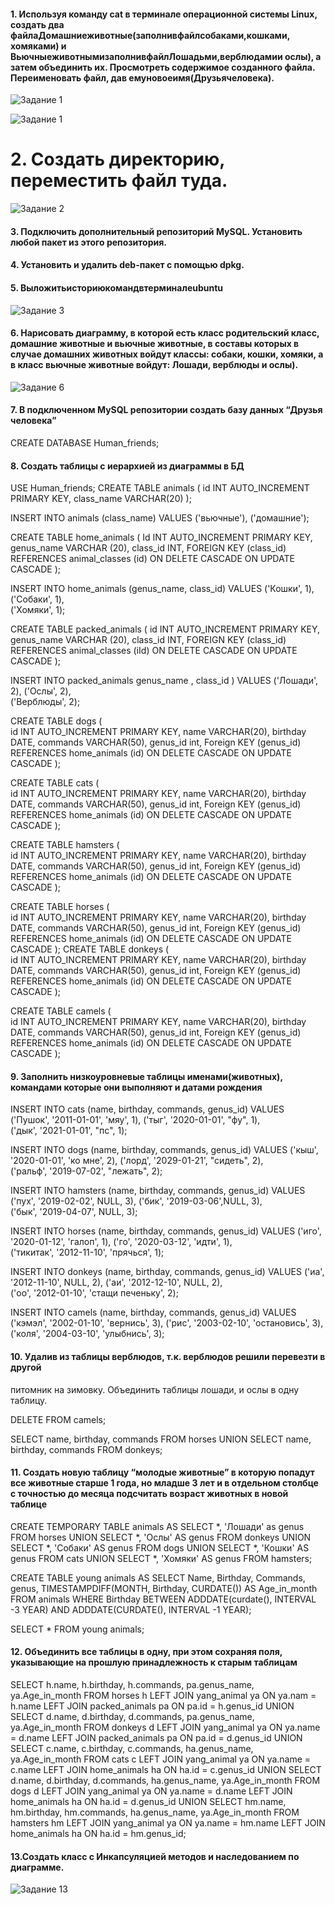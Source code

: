 #### 1. Используя команду cat в терминале операционной системы Linux, создать два файлаДомашниеживотные(заполнивфайлсобаками,кошками, хомяками) и ВьючныеживотнымизаполнивфайлЛошадьми,верблюдамии ослы), а затем объединить их. Просмотреть содержимое созданного файла. Переименовать файл, дав емуновоеимя(Друзьячеловека).

![Задание 1](https://github.com/VVV-Devastator/Attestation/blob/main/im.jpg)

![Задание 1](https://github.com/VVV-Devastator/Attestation/blob/main/im1.jpg)

# 2. Создать директорию, переместить файл туда.


![Задание 2](https://github.com/VVV-Devastator/Attestation/blob/main/im2.jpg)


#### 3. Подключить дополнительный репозиторий MySQL. Установить любой пакет из этого репозитория.
#### 4. Установить и удалить deb-пакет с помощью dpkg.
#### 5. Выложитьисториюкомандвтерминалеubuntu

![Задание 3](https://github.com/VVV-Devastator/Attestation/blob/main/im3.jpg)



#### 6. Нарисовать диаграмму, в которой есть класс родительский класс, домашние животные и вьючные животные, в составы которых в случае домашних животных войдут классы: собаки, кошки, хомяки, а в класс вьючные животные войдут: Лошади, верблюды и ослы).


![Задание 6](https://github.com/VVV-Devastator/Attestation/blob/main/im4.jpg)

#### 7. В подключенном MySQL репозитории создать базу данных “Друзья человека”

CREATE DATABASE Human_friends;


#### 8. Создать таблицы с иерархией из диаграммы в БД

USE Human_friends;
CREATE TABLE animals
(
	id INT AUTO_INCREMENT PRIMARY KEY, 
	class_name VARCHAR(20)
);

INSERT INTO animals (class_name)
VALUES ('вьючные'),
('домашние');  

CREATE TABLE home_animals
(
	  Id INT AUTO_INCREMENT PRIMARY KEY,
    genus_name VARCHAR (20),
    class_id INT,
    FOREIGN KEY (class_id) REFERENCES animal_classes (id) ON DELETE CASCADE ON UPDATE CASCADE
);

INSERT INTO home_animals (genus_name, class_id)
VALUES ('Кошки', 1),
('Собаки', 1),  
('Хомяки', 1); 



CREATE TABLE packed_animals
(   id INT AUTO_INCREMENT PRIMARY KEY,
    genus_name VARCHAR (20),
    class_id INT,
    FOREIGN KEY (class_id) REFERENCES animal_classes (iId) ON DELETE CASCADE ON UPDATE CASCADE
);

INSERT INTO packed_animals genus_name , class_id )
VALUES ('Лошади', 2),
('Ослы', 2),  
('Верблюды', 2); 

CREATE TABLE dogs 
(       
    id INT AUTO_INCREMENT PRIMARY KEY, 
    name VARCHAR(20), 
    birthday DATE,
    commands VARCHAR(50),
    genus_id int,
    Foreign KEY (genus_id) REFERENCES home_animals (id) ON DELETE CASCADE ON UPDATE CASCADE
);


CREATE TABLE cats 
(       
    id INT AUTO_INCREMENT PRIMARY KEY, 
    name VARCHAR(20), 
    birthday DATE,
    commands VARCHAR(50),
    genus_id int,
    Foreign KEY (genus_id) REFERENCES home_animals (id) ON DELETE CASCADE ON UPDATE CASCADE
);
    



CREATE TABLE hamsters 
(       
    id INT AUTO_INCREMENT PRIMARY KEY, 
    name VARCHAR(20), 
    birthday DATE,
    commands VARCHAR(50),
    genus_id int,
    Foreign KEY (genus_id) REFERENCES home_animals (id) ON DELETE CASCADE ON UPDATE CASCADE
);


CREATE TABLE horses 
(       
    id INT AUTO_INCREMENT PRIMARY KEY, 
    name VARCHAR(20), 
    birthday DATE,
    commands VARCHAR(50),
    genus_id int,
    Foreign KEY (genus_id) REFERENCES home_animals (id) ON DELETE CASCADE ON UPDATE CASCADE
);
CREATE TABLE donkeys 
(       
    id INT AUTO_INCREMENT PRIMARY KEY, 
    name VARCHAR(20), 
    birthday DATE,
    commands VARCHAR(50),
    genus_id int,
    Foreign KEY (genus_id) REFERENCES home_animals (id) ON DELETE CASCADE ON UPDATE CASCADE
);

CREATE TABLE camels 
(       
    id INT AUTO_INCREMENT PRIMARY KEY, 
    name VARCHAR(20), 
    birthday DATE,
    commands VARCHAR(50),
    genus_id int,
    Foreign KEY (genus_id) REFERENCES home_animals (id) ON DELETE CASCADE ON UPDATE CASCADE
);

#### 9. Заполнить низкоуровневые таблицы именами(животных), командами которые они выполняют и датами рождения






INSERT INTO cats (name, birthday, commands, genus_id)
VALUES ('Пушок', '2011-01-01', 'мяу', 1),
('тыг', '2020-01-01', "фу", 1),  
('дык', '2021-01-01', "пс", 1); 


INSERT INTO dogs (name, birthday, commands, genus_id)
VALUES ('кыш', '2020-01-01', 'ко мне', 2),
('лорд', '2029-01-21', "сидеть", 2),  
('ральф', '2019-07-02', "лежать", 2); 



INSERT INTO hamsters (name, birthday, commands, genus_id)
VALUES ('пух', '2019-02-02', NULL,  3),
('бик', '2019-03-06',NULL,  3),  
('бык', '2019-04-07', NULL, 3); 



INSERT INTO horses (name, birthday, commands, genus_id)
VALUES ('иго', '2020-01-12', 'галоп', 1),
('го', '2020-03-12', 'идти', 1),  
('тикитак', '2012-11-10', 'прячься', 1);


INSERT INTO donkeys (name, birthday, commands, genus_id)
VALUES ('иа', '2012-11-10', NULL, 2),
('аи', '2012-12-10', NULL, 2),  
('оо', '2012-01-10', 'стащи печеньку', 2);


INSERT INTO camels (name, birthday, commands, genus_id)
VALUES ('кэмэл', '2002-01-10', 'вернись', 3),
('рис', '2003-02-10', 'остановись', 3),  
('коля', '2004-03-10', 'улыбнись', 3);


#### 10. Удалив из таблицы верблюдов, т.к. верблюдов решили перевезти в другой
питомник на зимовку. Объединить таблицы лошади, и ослы в одну таблицу.

DELETE FROM camels;

SELECT name, birthday, commands FROM horses
UNION SELECT  name, birthday, commands FROM donkeys;

#### 11. Создать новую таблицу “молодые животные” в которую попадут все животные старше 1 года, но младше 3 лет и в отдельном столбце с точностью до месяца подсчитать возраст животных в новой таблице

CREATE TEMPORARY TABLE animals AS 
SELECT *, 'Лошади' as genus FROM horses
UNION SELECT *, 'Ослы' AS genus FROM donkeys
UNION SELECT *, 'Собаки' AS genus FROM dogs
UNION SELECT *, 'Кошки' AS genus FROM cats
UNION SELECT *, 'Хомяки' AS genus FROM hamsters;

CREATE TABLE young animals AS
SELECT Name, Birthday, Commands, genus, TIMESTAMPDIFF(MONTH, Birthday, CURDATE()) AS Age_in_month
FROM animals WHERE Birthday BETWEEN ADDDATE(curdate(), INTERVAL -3 YEAR) AND ADDDATE(CURDATE(), INTERVAL -1 YEAR);
 
SELECT * FROM young animals;

#### 12. Объединить все таблицы в одну, при этом сохраняя поля, указывающие на прошлую принадлежность к старым таблицам

SELECT h.name, h.birthday, h.commands, pa.genus_name, ya.Age_in_month 
FROM horses h
LEFT JOIN yang_animal ya ON ya.nam = h.name
LEFT JOIN packed_animals pa ON pa.id = h.genus_id
UNION 
SELECT d.name, d.birthday, d.commands, pa.genus_name, ya.Age_in_month 
FROM donkeys d 
LEFT JOIN yang_animal ya ON ya.name = d.name
LEFT JOIN packed_animals pa ON pa.id = d.genus_id
UNION
SELECT c.name, c.birthday, c.commands, ha.genus_name, ya.Age_in_month 
FROM cats c
LEFT JOIN yang_animal ya ON ya.name = c.name
LEFT JOIN home_animals ha ON ha.id = c.genus_id
UNION
SELECT d.name, d.birthday, d.commands, ha.genus_name, ya.Age_in_month 
FROM dogs d
LEFT JOIN yang_animal ya ON ya.name = d.name
LEFT JOIN home_animals ha ON ha.id = d.genus_id
UNION
SELECT hm.name, hm.birthday, hm.commands, ha.genus_name, ya.Age_in_month 
FROM hamsters hm
LEFT JOIN yang_animal ya ON ya.name = hm.name
LEFT JOIN home_animals ha ON ha.id = hm.genus_id;

#### 13.Создать класс с Инкапсуляцией методов и наследованием по диаграмме.

![Задание 13](https://github.com/VVV-Devastator/Attestation/blob/main/im5.jpg)
